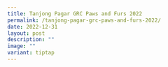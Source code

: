 ```yaml
---
title: Tanjong Pagar GRC Paws and Furs 2022
permalink: /tanjong-pagar-grc-paws-and-furs-2022/
date: 2022-12-31
layout: post
description: ""
image: ""
variant: tiptap
---
```

